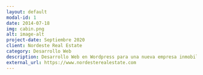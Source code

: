 ```yaml
---
layout: default
modal-id: 1
date: 2014-07-18
img: cabin.png
alt: image-alt
project-date: Septiembre 2020
client: Nordeste Real Estate
category: Desarrollo Web
description: Desarrollo Web en Wordpress para una nueva empresa inmobiliaria con sede en Asturias. Gestión de viviendas, SEO básico, SERP y sistema de comunicaciones.
external_url: https://www.nordesterealestate.com
---
```

